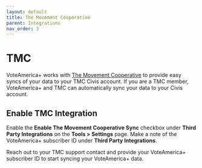 ```yaml
---
layout: default
title: The Movement Cooperative
parent: Integrations
nav_order: 3
---
```


# TMC

VoteAmerica+ works with [The Movement Cooperative](https://movementcooperative.org/)
to provide easy syncs of your data to your TMC Civis account. If you are a
TMC member, VoteAmerica+ and TMC can automatically sync your data to your
Civis account.

## Enable TMC Integration

Enable the **Enable The Movement Cooperative Sync** checkbox under
**Third Party Integrations** on the **Tools > Settings** page. Make a note of
the VoteAmerica+ subscriber ID under **Third Party Integrations**.

Reach out to your TMC support contact and provide your VoteAmerica+ subscriber ID
to start syncing your VoteAmerica+ data.
